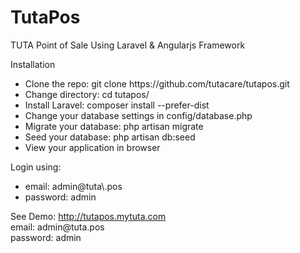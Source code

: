 # TutaPos
TUTA Point of Sale Using Laravel & Angularjs Framework 

Installation

<ul>
<li>Clone the repo: git clone https://github.com/tutacare/tutapos.git</li>
<li>Change directory: cd tutapos/</li>
<li>Install Laravel: composer install --prefer-dist</li>
<li>Change your database settings in config/database.php</li>
<li>Migrate your database: php artisan migrate</li>
<li>Seed your database: php artisan db:seed</li>
<li>View your application in browser</li>
</ul>

Login using:
  <ul>
    <li>email: admin@tuta\.pos</li>
    <li>password: admin</li>
  </ul>

See Demo: http://tutapos.mytuta.com<br />
email: admin@tuta\.pos<br />
password: admin<br />
